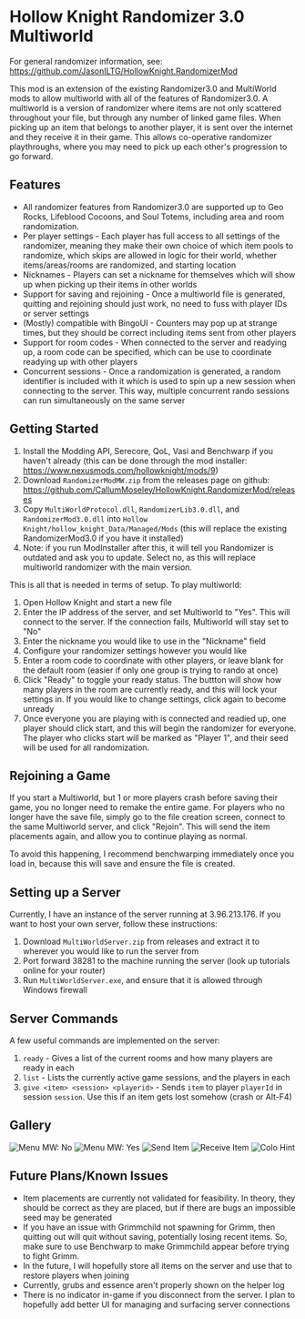 # Hollow Knight Randomizer 3.0 Multiworld

For general randomizer information, see: https://github.com/JasonILTG/HollowKnight.RandomizerMod

This mod is an extension of the existing Randomizer3.0 and MultiWorld mods to allow multiworld with all of the features of Randomizer3.0. A multiworld is a version of randomizer where items are not only scattered throughout your file, but through any number of linked game files. When picking up an item that belongs to another player, it is sent over the internet and they receive it in their game. This allows co-operative randomizer playthroughs, where you may need to pick up each other's progression to go forward.

## Features
- All randomizer features from Randomizer3.0 are supported up to Geo Rocks, Lifeblood Cocoons, and Soul Totems, including area and room randomization.
- Per player settings - Each player has full access to all settings of the randomizer, meaning they make their own choice of which item pools to randomize, which skips are allowed in logic for their world, whether items/areas/rooms are randomized, and starting location
- Nicknames - Players can set a nickname for themselves which will show up when picking up their items in other worlds
- Support for saving and rejoining - Once a multiworld file is generated, quitting and rejoining should just work, no need to fuss with player IDs or server settings
- (Mostly) compatible with BingoUI - Counters may pop up at strange times, but they should be correct including items sent from other players
- Support for room codes - When connected to the server and readying up, a room code can be specified, which can be use to coordinate readying up with other players
- Concurrent sessions - Once a randomization is generated, a random identifier is included with it which is used to spin up a new session when connecting to the server. This way, multiple concurrent rando sessions can run simultaneously on the same server

## Getting Started
1. Install the Modding API, Serecore, QoL, Vasi and Benchwarp if you haven't already (this can be done through the mod installer: https://www.nexusmods.com/hollowknight/mods/9)
2. Download `RandomizerModMW.zip` from the releases page on github: https://github.com/CallumMoseley/HollowKnight.RandomizerMod/releases
3. Copy `MultiWorldProtocol.dll`, `RandomizerLib3.0.dll`, and `RandomizerMod3.0.dll` into `Hollow Knight/hollow_knight_Data/Managed/Mods` (this will replace the existing RandomizerMod3.0 if you have it installed)
4. Note: if you run ModInstaller after this, it will tell you Randomizer is outdated and ask you to update. Select no, as this will replace multiworld randomizer with the main version.

This is all that is needed in terms of setup. To play multiworld:

1. Open Hollow Knight and start a new file
2. Enter the IP address of the server, and set Multiworld to "Yes". This will connect to the server. If the connection fails, Multiworld will stay set to "No"
3. Enter the nickname you would like to use in the "Nickname" field
4. Configure your randomizer settings however you would like
5. Enter a room code to coordinate with other players, or leave blank for the default room (easier if only one group is trying to rando at once)
6. Click "Ready" to toggle your ready status. The buttton will show how many players in the room are currently ready, and this will lock your settings in. If you would like to change settings, click again to become unready
7. Once everyone you are playing with is connected and readied up, one player should click start, and this will begin the randomizer for everyone. The player who clicks start will be marked as "Player 1", and their seed will be used for all randomization.

## Rejoining a Game
If you start a Multiworld, but 1 or more players crash before saving their game, you no longer need to remake the entire game. For players who no longer have the save file, simply go to the file creation screen, connect to the same Multiworld server, and click "Rejoin". This will send the item placements again, and allow you to continue playing as normal.

To avoid this happening, I recommend benchwarping immediately once you load in, because this will save and ensure the file is created.

## Setting up a Server
Currently, I have an instance of the server running at 3.96.213.176. If you want to host your own server, follow these instructions:

1. Download `MultiWorldServer.zip` from releases and extract it to wherever you would like to run the server from
2. Port forward 38281 to the machine running the server (look up tutorials online for your router)
3. Run `MultiWorldServer.exe`, and ensure that it is allowed through Windows firewall

## Server Commands

A few useful commands are implemented on the server:
1. `ready` - Gives a list of the current rooms and how many players are ready in each
2. `list` - Lists the currently active game sessions, and the players in each
3. `give <item> <session> <playerid>` - Sends `item` to player `playerId` in session `session`. Use this if an item gets lost somehow (crash or Alt-F4)

## Gallery

![Menu MW: No](/images/menu_no.jpg?raw=true)
![Menu MW: Yes](/images/menu_yes.jpg?raw=true)
![Send Item](/images/send.jpg?raw=true)
![Receive Item](/images/recv.jpg?raw=true)
![Colo Hint](/images/colo.jpg?raw=true)

## Future Plans/Known Issues
- Item placements are currently not validated for feasibility. In theory, they should be correct as they are placed, but if there are bugs an impossible seed may be generated
- If you have an issue with Grimmchild not spawning for Grimm, then quitting out will quit without saving, potentially losing recent items. So, make sure to use Benchwarp to make Grimmchild appear before trying to fight Grimm.
- In the future, I will hopefully store all items on the server and use that to restore players when joining
- Currently, grubs and essence aren't properly shown on the helper log
- There is no indicator in-game if you disconnect from the server. I plan to hopefully add better UI for managing and surfacing server connections
